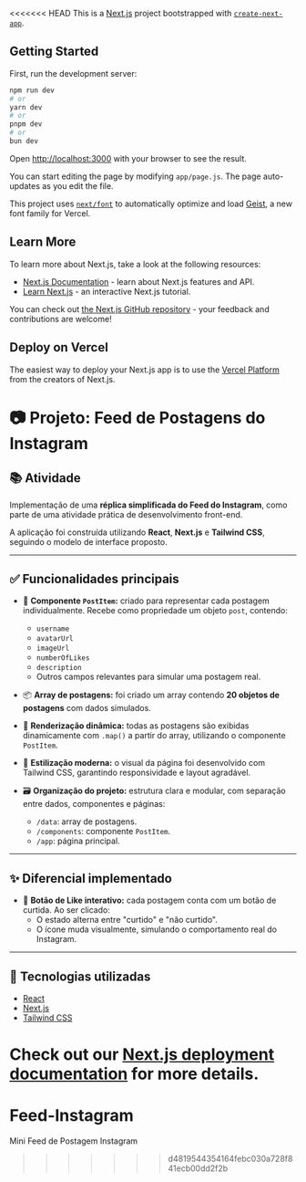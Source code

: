 <<<<<<< HEAD
This is a [Next.js](https://nextjs.org) project bootstrapped with [`create-next-app`](https://github.com/vercel/next.js/tree/canary/packages/create-next-app).

## Getting Started

First, run the development server:

```bash
npm run dev
# or
yarn dev
# or
pnpm dev
# or
bun dev
```

Open [http://localhost:3000](http://localhost:3000) with your browser to see the result.

You can start editing the page by modifying `app/page.js`. The page auto-updates as you edit the file.

This project uses [`next/font`](https://nextjs.org/docs/app/building-your-application/optimizing/fonts) to automatically optimize and load [Geist](https://vercel.com/font), a new font family for Vercel.

## Learn More

To learn more about Next.js, take a look at the following resources:

- [Next.js Documentation](https://nextjs.org/docs) - learn about Next.js features and API.
- [Learn Next.js](https://nextjs.org/learn) - an interactive Next.js tutorial.

You can check out [the Next.js GitHub repository](https://github.com/vercel/next.js) - your feedback and contributions are welcome!

## Deploy on Vercel

The easiest way to deploy your Next.js app is to use the [Vercel Platform](https://vercel.com/new?utm_medium=default-template&filter=next.js&utm_source=create-next-app&utm_campaign=create-next-app-readme) from the creators of Next.js.

# 📷 Projeto: Feed de Postagens do Instagram

## 📚 Atividade

Implementação de uma **réplica simplificada do Feed do Instagram**, como parte de uma atividade prática de desenvolvimento front-end.

A aplicação foi construída utilizando **React**, **Next.js** e **Tailwind CSS**, seguindo o modelo de interface proposto.

---

## ✅ Funcionalidades principais

- 🧩 **Componente `PostItem`:** criado para representar cada postagem individualmente. Recebe como propriedade um objeto `post`, contendo:
  - `username`
  - `avatarUrl`
  - `imageUrl`
  - `numberOfLikes`
  - `description`
  - Outros campos relevantes para simular uma postagem real.

- 📦 **Array de postagens:** foi criado um array contendo **20 objetos de postagens** com dados simulados.

- 🔄 **Renderização dinâmica:** todas as postagens são exibidas dinamicamente com `.map()` a partir do array, utilizando o componente `PostItem`.

- 🎨 **Estilização moderna:** o visual da página foi desenvolvido com Tailwind CSS, garantindo responsividade e layout agradável.

- 🗃️ **Organização do projeto:** estrutura clara e modular, com separação entre dados, componentes e páginas:
  - `/data`: array de postagens.
  - `/components`: componente `PostItem`.
  - `/app`: página principal.

---

## ✨ Diferencial implementado

- 💖 **Botão de Like interativo:** cada postagem conta com um botão de curtida. Ao ser clicado:
  - O estado alterna entre "curtido" e "não curtido".
  - O ícone muda visualmente, simulando o comportamento real do Instagram.

---

## 🚀 Tecnologias utilizadas

- [React](https://reactjs.org/)
- [Next.js](https://nextjs.org/)
- [Tailwind CSS](https://tailwindcss.com/)


Check out our [Next.js deployment documentation](https://nextjs.org/docs/app/building-your-application/deploying) for more details.
=======
# Feed-Instagram
Mini Feed de Postagem Instagram 
>>>>>>> d4819544354164febc030a728f841ecb00dd2f2b
